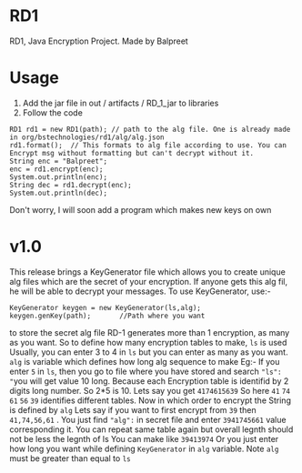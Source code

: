 # RD1
RD1, Java Encryption Project. Made by Balpreet

# Usage
1. Add the jar file in out / artifacts / RD_1_jar to libraries
2. Follow the code

```
RD1 rd1 = new RD1(path); // path to the alg file. One is already made in org/bstechnologies/rd1/alg/alg.json
rd1.format();  // This formats to alg file according to use. You can Encrypt msg without formatting but can't decrypt without it.
String enc = "Balpreet";
enc = rd1.encrypt(enc);
System.out.println(enc);
String dec = rd1.decrypt(enc);
System.out.println(dec);
```

Don't worry, I will soon add a program which makes new keys on own

# v1.0
This release brings a KeyGenerator file which allows you to create unique alg files which are the secret of your encryption. If anyone gets this alg fil, he will be able to decrypt your messages. To use KeyGenerator, use:-

```
KeyGenerator keygen = new KeyGenerator(ls,alg);
keygen.genKey(path);       //Path where you want 
```
to store the secret alg file
RD-1 generates more than 1 encryption, as many as you want. So to define how many encryption tables to make, `ls` is used
Usually, you can enter 3 to 4 in `ls` but you can enter as many as you want.
`alg` is variable which defines how long alg sequence to make
Eg:-
If you enter `5` in `ls`, then you go to file where you have stored and search `"ls": "`you will get value 10 long. Because each Encryption table
is identifid by 2 digits long number. So 2*5 is 10.
Lets say you get `4174615639` So here `41` `74` `61` `56` `39` identifies different tables. Now in which order to encrypt the String is defined by `alg`
Lets say if you want to first encrypt from `39` then `41,74,56,61` . You just find `"alg":` in secret file and enter `3941745661` value corresponding it.
You can repeat same table again but overall legnth should not be less the legnth of ls
You can make like `39413974`
Or you just enter how long you want while defining `KeyGenerator` in `alg` variable.
Note `alg` must be greater than equal to `ls`